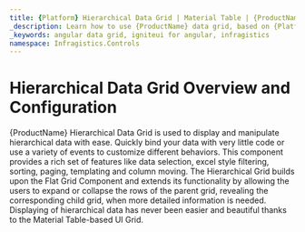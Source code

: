 ```yaml
---
title: {Platform} Hierarchical Data Grid | Material Table | {ProductName} | Infragistics
_description: Learn how to use {ProductName} data grid, based on {Platform} Material Table and create a touch-responsive angular component with variety of angular events.
_keywords: angular data grid, igniteui for angular, infragistics
namespace: Infragistics.Controls
---
```


# Hierarchical Data Grid Overview and Configuration

{ProductName} Hierarchical Data Grid is used to display and manipulate hierarchical data with ease. Quickly bind your data with very little code or use a variety of events to customize different behaviors. This component provides a rich set of features like data selection, excel style filtering, sorting, paging, templating and column moving. The Hierarchical Grid builds upon the Flat Grid Component and extends its functionality by allowing the users to expand or collapse the rows of the parent grid, revealing the corresponding child grid, when more detailed information is needed. Displaying of hierarchical data has never been easier and beautiful thanks to the Material Table-based UI Grid.

<!--
TODO port rest of topic from
https://github.com/IgniteUI/igniteui-docfx/blob/master/en/components/hierarchicalgrid/hierarchical-grid.md -->
